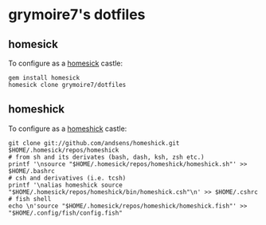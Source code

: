 grymoire7's dotfiles
====================

## homesick
To configure as a [homesick](https://github.com/technicalpickles/homesick) castle:

```
gem install homesick
homesick clone grymoire7/dotfiles
```

## homeshick
To configure as a [homeshick](https://github.com/andsens/homeshick) castle:

```
git clone git://github.com/andsens/homeshick.git $HOME/.homesick/repos/homeshick
# from sh and its derivates (bash, dash, ksh, zsh etc.)
printf '\nsource "$HOME/.homesick/repos/homeshick/homeshick.sh"' >> $HOME/.bashrc
# csh and derivatives (i.e. tcsh)
printf '\nalias homeshick source "$HOME/.homesick/repos/homeshick/bin/homeshick.csh"\n' >> $HOME/.cshrc
# fish shell
echo \n'source "$HOME/.homesick/repos/homeshick/homeshick.fish"' >> "$HOME/.config/fish/config.fish"
```


